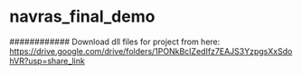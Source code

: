 # navras_final_demo

############ Download dll files for project from here: 
https://drive.google.com/drive/folders/1PONkBcIZedIfz7EAJS3YzpgsXxSdohVR?usp=share_link

